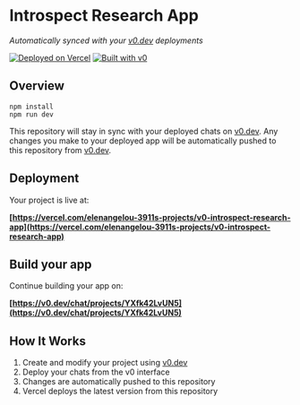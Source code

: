 # Introspect Research App

*Automatically synced with your [v0.dev](https://v0.dev) deployments*

[![Deployed on Vercel](https://img.shields.io/badge/Deployed%20on-Vercel-black?style=for-the-badge&logo=vercel)](https://vercel.com/elenangelou-3911s-projects/v0-introspect-research-app)
[![Built with v0](https://img.shields.io/badge/Built%20with-v0.dev-black?style=for-the-badge)](https://v0.dev/chat/projects/YXfk42LvUN5)

## Overview

```
npm install
npm run dev
```

This repository will stay in sync with your deployed chats on [v0.dev](https://v0.dev).
Any changes you make to your deployed app will be automatically pushed to this repository from [v0.dev](https://v0.dev).

## Deployment

Your project is live at:

**[https://vercel.com/elenangelou-3911s-projects/v0-introspect-research-app](https://vercel.com/elenangelou-3911s-projects/v0-introspect-research-app)**

## Build your app

Continue building your app on:

**[https://v0.dev/chat/projects/YXfk42LvUN5](https://v0.dev/chat/projects/YXfk42LvUN5)**

## How It Works

1. Create and modify your project using [v0.dev](https://v0.dev)
2. Deploy your chats from the v0 interface
3. Changes are automatically pushed to this repository
4. Vercel deploys the latest version from this repository